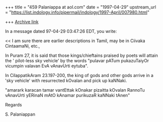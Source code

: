+++
title = "459 Palaniappa at aol.com"
date = "1997-04-29"
upstream_url = "https://list.indology.info/pipermail/indology/1997-April/007980.html"

+++
[Archive link](https://list.indology.info/pipermail/indology/1997-April/007980.html)

In a message dated 97-04-29 03:47:26 EDT, you write:

<< I am sure there are earlier descriptions in Tamil, may be in
 Ciivaka CintaamaNi, etc.,
  >>
In Puram 27, it is said that those kings/chieftains praised by poets will
attain the ' pilot-less sky vehicle' by the words "pulavar pATum pukazuTaiyOr
vicumpin valavan EvA vAnavUrti eytuba".

In CilappatikAram 23.197-200, the king of gods and other gods arrive in a
'sky vehicle' with resurrected kOvalan and pick up kaNNaki.

"amarark karacan tamar vantEttak
kOnakar pizaitta kOvalan RannoTu
vAnavUrti yERinaN mAtO
kAnamar purikuzaR kaNNaki tAnen"

Regards

S. Palaniappan






